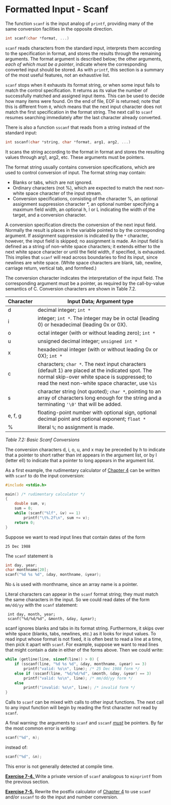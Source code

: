 # Formatted Input - Scanf

The function `scanf` is the input analog of `printf`, providing many of the same conversion facilities in the opposite direction.

```c
int scanf(char *format, ...)
```

`scanf` reads characters from the standard input, interprets them according to the specification in format, and stores the results through the remaining arguments. The format argument is described below; the other arguments, *each of which must be a pointer*, indicate where the corresponding converted input should be stored. As with `printf`, this section is a summary of the most useful features, not an exhaustive list.

`scanf` stops when it exhausts its format string, or when some input fails to match the control specification. It returns as its value the number of successfully matched and assigned input items. This can be used to decide how many items were found. On the end of file, EOF is returned; note that this is different from `0`, which means that the next input character does not match the first specification in the format string. The next call to `scanf` resumes searching immediately after the last character already converted.

There is also a function `sscanf` that reads from a string instead of the standard input:

```c
int sscanf(char *string, char *format, arg1, arg2, ...)
```

It scans the string according to the format in format and stores the resulting values through arg1, arg2, etc. These arguments must be pointers.

The format string usually contains conversion specifications, which are used to control conversion of input. The format string may contain:

- Blanks or tabs, which are not ignored.
- Ordinary characters (not %), which are expected to match the next non-white space character of the input stream.
- Conversion specifications, consisting of the character %, an optional assignment suppression character *, an optional number specifying a maximum field width, an optional h, l or L indicating the width of the target, and a conversion character.

A conversion specification directs the conversion of the next input field. Normally the result is places in the variable pointed to by the corresponding argument. If assignment suppression is indicated by the `*` character, however, the input field is skipped; no assignment is made. An input field is defined as a string of non-white space characters; it extends either to the next white space character or until the field width, if specified, is exhausted. This implies that `scanf` will read across boundaries to find its input, since newlines are white space. (White space characters are blank, tab, newline, carriage return, vertical tab, and formfeed.)

The conversion character indicates the interpretation of the input field. The corresponding argument must be a pointer, as required by the call-by-value semantics of C. Conversion characters are shown in Table 7.2.

| Character | Input Data; Argument type |
| --- | --- |
| d | decimal integer; `int *` |
| i | integer; `int *`. The integer may be in octal (leading 0) or hexadecimal (leading 0x or 0X). |
| o | octal integer (with or without leading zero); `int *` |
| u | unsigned decimal integer; `unsigned int *` |
| x | hexadecimal integer (with or without leading 0x or 0X); `int *` |
| c | characters; `char *`. The next input characters (default 1) are placed at the indicated spot. The normal skip-over white space is suppressed; to read the next non-white space character, use `%1s` |
| s | character string (not quoted); `char *`, pointing to an array of characters long enough for the string and a terminating `'\0'` that will be added. |
| e, f, g | floating-point number with optional sign, optional decimal point and optional exponent; `float *` |
| % | literal `%`; no assignment is made. |

*Table 7.2: Basic Scanf Conversions*

The conversion characters d, i, o, u, and x may be preceded by h to indicate that a pointer to short rather than int appears in the argument list, or by l (letter ell) to indicate that a pointer to long appears in the argument list.

As a first example, the rudimentary calculator of [Chapter 4](../Chapter4/4-0.md) can be written with `scanf` to do the input conversion:

```c
#include <stdio.h>

main() /* rudimentary calculator */
{
    double sum, v;
    sum = 0;
    while (scanf("%lf", &v) == 1)
        printf("\t%.2f\n", sum += v);
    return 0;
}
```

Suppose we want to read input lines that contain dates of the form

```
25 Dec 1988
```

The `scanf` statement is

```c
int day, year;
char monthname[20];
scanf("%d %s %d", &day, monthname, &year);
```

No `&` is used with monthname, since an array name is a pointer.

Literal characters can appear in the `scanf` format string; they must match the same characters in the input. So we could read dates of the form `mm/dd/yy` with the `scanf` statement:

```
 int day, month, year;
 scanf("%d/%d/%d", &month, &day, &year);
```
scanf ignores blanks and tabs in its format string. Furthermore, it skips over white space (blanks, tabs, newlines, etc.) as it looks for input values. To read input whose format is not fixed, it is often best to read a line at a time, then pick it apart with `scanf`. For example, suppose we want to read lines that might contain a date in either of the forms above. Then we could write:
```c
while (getline(line, sizeof(line)) > 0) {
    if (sscanf(line, "%d %s %d", &day, monthname, &year) == 3)
        printf("valid: %s\n", line); /* 25 Dec 1988 form */
    else if (sscanf(line, "%d/%d/%d", &month, &day, &year) == 3)
        printf("valid: %s\n", line); /* mm/dd/yy form */
    else
        printf("invalid: %s\n", line); /* invalid form */
}
```

Calls to `scanf` can be mixed with calls to other input functions. The next call to any input function will begin by reading the first character not read by `scanf`.

A final warning: the arguments to `scanf` and `sscanf` <ins>*must*</ins> be pointers. By far the most common error is writing:

```c
scanf("%d", n);
```

instead of:

```c
scanf("%d", &n);
```

This error is not generally detected at compile time.

[**Exercise 7-4.** ](../Solutions/Chapter7/E7-4.md) Write a private version of `scanf` analogous to `minprintf` from the previous section.

[**Exercise 7-5.**](../Solutions/Chapter7/E7-5.md) Rewrite the postfix calculator of [Chapter 4](../Chapter4/4-0.md) to use `scanf` and/or `sscanf` to do the input and number conversion.
